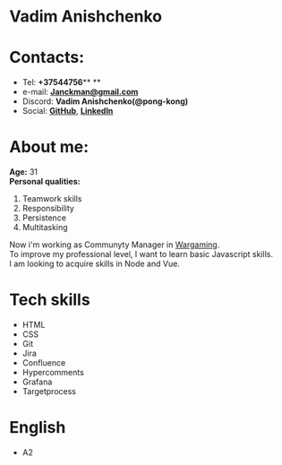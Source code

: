 # Vadim Anishchenko
# Contacts:
* Tel: **+37544756**** **
* e-mail: **Janckman@gmail.com**
* Discord: **Vadim Anishchenko(@pong-kong)**
* Social: **[GitHub](https://github.com/Pong-Kong)**, **[LinkedIn](https://www.linkedin.com/in/vadim-anishchenko-bb5824155/)**
# About me:


**Age:** 31   
**Personal qualities:**
  1. Teamwork skills
  2. Responsibility
  3. Persistence  
  4. Multitasking
 
Now i'm working as Communyty Manager in [Wargaming](https://wargaming.com/ru/).  
To improve my professional level, I want to learn basic Javascript skills.  
I am looking to acquire skills in Node and Vue.

# Tech skills
* HTML
* CSS
* Git
* Jira
* Confluence
* Hypercomments
* Grafana
* Targetprocess

# English
* A2
 
